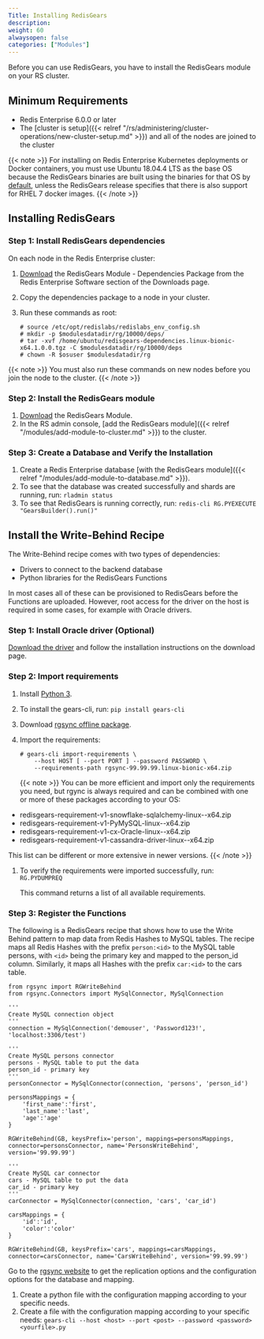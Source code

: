 ```yaml
---
Title: Installing RedisGears 
description:
weight: 60
alwaysopen: false
categories: ["Modules"]
---
```

Before you can use RedisGears, you have to install the RedisGears module on your RS cluster.

## Minimum Requirements

- Redis Enterprise 6.0.0 or later
- The [cluster is setup]({{< relref "/rs/administering/cluster-operations/new-cluster-setup.md" >}}) and all of the nodes are joined to the cluster

{{< note >}}
For installing on Redis Enterprise Kubernetes deployments or Docker containers, you must use Ubuntu 18.04.4 LTS as the base OS because the RedisGears binaries are built using the binaries for that OS by [default](https://github.com/RedisLabs/redis-enterprise-k8s-docs#basic-installation), unless the RedisGears release specifies that there is also support for RHEL 7 docker images.
{{< /note >}}

## Installing RedisGears

### Step 1: Install RedisGears dependencies

On each node in the Redis Enterprise cluster:

1. [Download](https://redislabs.com/download-center/modules/) the RedisGears Module - Dependencies Package from the Redis Enterprise Software section of the Downloads page.
1. Copy the dependencies package to a node in your cluster.
1. Run these commands as root:

    ```src
    # source /etc/opt/redislabs/redislabs_env_config.sh
    # mkdir -p $modulesdatadir/rg/10000/deps/
    # tar -xvf /home/ubuntu/redisgears-dependencies.linux-bionic-x64.1.0.0.tgz -C $modulesdatadir/rg/10000/deps
    # chown -R $osuser $modulesdatadir/rg
    ```

{{< note >}}
You must also run these commands on new nodes before you join the node to the cluster.
{{< /note >}}

### Step 2: Install the RedisGears module

1. [Download](https://redislabs.com/download-center/modules/) the RedisGears Module.
1. In the RS admin console, [add the RedisGears module]({{< relref "/modules/add-module-to-cluster.md" >}}) to the cluster.

### Step 3: Create a Database and Verify the Installation

1. Create a Redis Enterprise database [with the RedisGears module]({{< relref "/modules/add-module-to-database.md" >}}).
1. To see that the database was created successfully and shards are running, run: `rladmin status`
1. To see that RedisGears is running correctly, run: `redis-cli RG.PYEXECUTE "GearsBuilder().run()"`

## Install the Write-Behind Recipe

The Write-Behind recipe comes with two types of dependencies:

- Drivers to connect to the backend database
- Python libraries for the RedisGears Functions

In most cases all of these can be provisioned to RedisGears before the Functions are uploaded.
However, root access for the driver on the host is required in some cases, for example with Oracle drivers.

### Step 1: Install Oracle driver (Optional)

[Download the driver](https://www.oracle.com/database/technologies/instant-client/linux-x86-64-downloads.html) and follow the installation instructions on the download page.

### Step 2: Import requirements

1. Install [Python 3](https://www.python.org/downloads/).
1. To install the gears-cli, run: `pip install gears-cli`
1. Download [rgsync offline package](https://docs.google.com/document/d/1xiNEi6O_BIHgyUDfhTqic0zD_DPJCSmIVzjWlCn-hCE/edit#heading=h.thlygbs3qwmo).
1. Import the requirements:

    ```src
    # gears-cli import-requirements \
        --host HOST [ --port PORT ] --password PASSWORD \
        --requirements-path rgsync-99.99.99.linux-bionic-x64.zip
    ```

    {{< note >}}
You can be more efficient and import only the requirements you need, but rgync is always required and can be combined with one or more of these packages according to your OS:

- redisgears-requirement-v1-snowflake-sqlalchemy-linux-<os>-x64.zip
- redisgears-requirement-v1-PyMySQL-linux-<os>-x64.zip
- redisgears-requirement-v1-cx-Oracle-linux-<os>-x64.zip
- redisgears-requirement-v1-cassandra-driver-linux-<os>-x64.zip

This list can be different or more extensive in newer versions.
    {{< /note >}}

1. To verify the requirements were imported successfully, run: `RG.PYDUMPREQ`

    This command returns a list of all available requirements.

### Step 3: Register the Functions

The following is a RedisGears recipe that shows how to use the Write Behind pattern to map data from Redis Hashes to MySQL tables.
The recipe maps all Redis Hashes with the prefix `person:<id>` to the MySQL table persons, with `<id>` being the primary key and mapped to the person_id column.
Similarly, it maps all Hashes with the prefix `car:<id>` to the cars table.

```src
from rgsync import RGWriteBehind
from rgsync.Connectors import MySqlConnector, MySqlConnection

'''
Create MySQL connection object
'''
connection = MySqlConnection('demouser', 'Password123!', 'localhost:3306/test')

'''
Create MySQL persons connector
persons - MySQL table to put the data
person_id - primary key
'''
personConnector = MySqlConnector(connection, 'persons', 'person_id')

personsMappings = {
	'first_name':'first',
	'last_name':'last',
	'age':'age'
}

RGWriteBehind(GB, keysPrefix='person', mappings=personsMappings, connector=personsConnector, name='PersonsWriteBehind', version='99.99.99')

'''
Create MySQL car connector
cars - MySQL table to put the data
car_id - primary key
'''
carConnector = MySqlConnector(connection, 'cars', 'car_id')

carsMappings = {
	'id':'id',
	'color':'color'
}

RGWriteBehind(GB, keysPrefix='cars', mappings=carsMappings, connector=carsConnector, name='CarsWriteBehind', version='99.99.99')
```

Go to the [rgsync website](https://pypi.org/project/rgsync/) to get the replication options and the configuration options for the database and mapping.

1. Create a python file with the configuration mapping according to your specific needs.
1. Create a file with the configuration mapping according to your specific needs: `gears-cli --host <host> --port <post> --password <password> <yourfile>.py`
